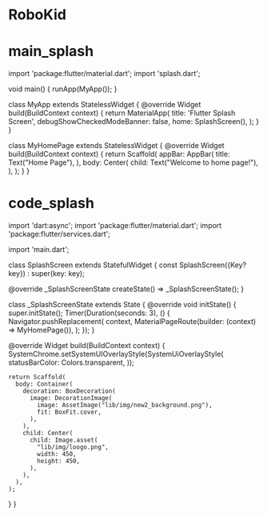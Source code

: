 # RoboKid
# main_splash
import 'package:flutter/material.dart';
import 'splash.dart';

void main() {
  runApp(MyApp());
}

class MyApp extends StatelessWidget {
  @override
  Widget build(BuildContext context) {
    return MaterialApp(
      title: 'Flutter Splash Screen',
      debugShowCheckedModeBanner: false,
      home: SplashScreen(),
    );
  }
}

class MyHomePage extends StatelessWidget {
  @override
  Widget build(BuildContext context) {
    return Scaffold(
      appBar: AppBar(
        title: Text("Home Page"),
      ),
      body: Center(
        child: Text("Welcome to home page!"),
      ),
    );
  }
}





# code_splash
import 'dart:async';
import 'package:flutter/material.dart';
import 'package:flutter/services.dart';

import 'main.dart';

class SplashScreen extends StatefulWidget {
  const SplashScreen({Key? key}) : super(key: key);

  @override
  _SplashScreenState createState() => _SplashScreenState();
}

class _SplashScreenState extends State<SplashScreen> {
  @override
  void initState() {
    super.initState();
    Timer(Duration(seconds: 3), () {
      Navigator.pushReplacement(
        context,
        MaterialPageRoute(builder: (context) => MyHomePage()),
      );
    });
  }

  @override
  Widget build(BuildContext context) {
    SystemChrome.setSystemUIOverlayStyle(SystemUiOverlayStyle(
      statusBarColor: Colors.transparent,
    ));

    return Scaffold(
      body: Container(
        decoration: BoxDecoration(
          image: DecorationImage(
            image: AssetImage("lib/img/new2_background.png"),
            fit: BoxFit.cover,
          ),
        ),
        child: Center(
          child: Image.asset(
            "lib/img/loogo.png",
            width: 450,
            height: 450,
          ),
        ),
      ),
    );
  }
}
